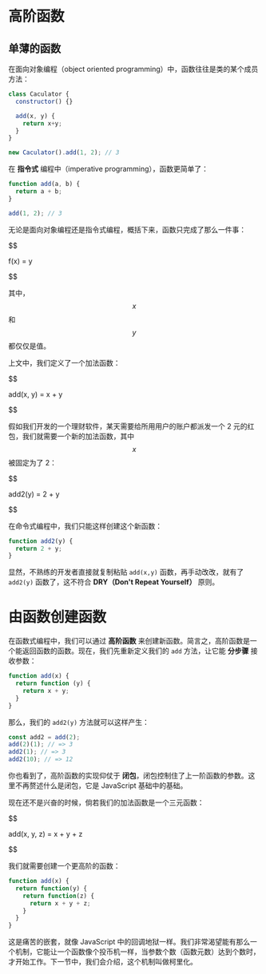 # 高阶函数

## 单薄的函数

在面向对象编程（object oriented programming）中，函数往往是类的某个成员方法：

```javascript
class Caculator {
  constructor() {}

  add(x, y) {
    return x+y;
  }
}

new Caculator().add(1, 2); // 3
```

在 **指令式** 编程中（imperative programming），函数更简单了：

```javascript
function add(a, b) {
  return a + b;
}

add(1, 2); // 3
```

无论是面向对象编程还是指令式编程，概括下来，函数只完成了那么一件事：

$$

f(x) = y

$$

其中，$$x$$ 和 $$y$$ 都仅仅是值。

上文中，我们定义了一个加法函数：

$$

add(x, y) = x + y

$$

假如我们开发的一个理财软件，某天需要给所用用户的账户都派发一个 2 元的红包，我们就需要一个新的加法函数，其中 $$x$$ 被固定为了 2：

$$

add2(y) = 2 + y

$$

在命令式编程中，我们只能这样创建这个新函数：

```javascript
function add2(y) {
  return 2 + y;
}
```

显然，不熟练的开发者直接就复制粘贴 `add(x,y)` 函数，再手动改改，就有了 `add2(y)` 函数了，这不符合 **DRY（Don't Repeat Yourself）** 原则。

# 由函数创建函数

在函数式编程中，我们可以通过 **高阶函数** 来创建新函数。简言之，高阶函数是一个能返回函数的函数。现在，我们先重新定义我们的 `add` 方法，让它能 **分步骤** 接收参数：

```javascript
function add(x) {
  return function (y) {
    return x + y;
  }
}
```

那么，我们的 `add2(y)` 方法就可以这样产生：

```javascript
const add2 = add(2);
add(2)(1); // => 3
add2(1); // => 3
add2(10); // => 12
```

你也看到了，高阶函数的实现仰仗于 **闭包**，闭包控制住了上一阶函数的参数。这里不再赘述什么是闭包，它是 JavaScript 基础中的基础。

现在还不是兴奋的时候，倘若我们的加法函数是一个三元函数：

$$

add(x, y, z) = x + y + z

$$

我们就需要创建一个更高阶的函数：

```javascript
function add(x) {
  return function(y) {
    return function(z) {
      return x + y + z;
    }
  }
}
```

这是痛苦的嵌套，就像 JavaScript 中的回调地狱一样。我们非常渴望能有那么一个机制，它能让一个函数像个投币机一样，当参数个数（函数元数）达到个数时，才开始工作。下一节中，我们会介绍，这个机制叫做柯里化。
